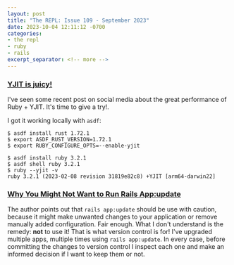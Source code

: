 ```yaml
---
layout: post
title: "The REPL: Issue 109 - September 2023"
date: 2023-10-04 12:11:12 -0700
categories:
- the repl
- ruby
- rails
excerpt_separator: <!-- more -->
---
```


### [YJIT is juicy!](https://twitter.com/dhh/status/1707084949281706199)

I've seen some recent post on social media about the great performance of Ruby + YJIT. It's time to give a try!.

I got it working locally with `asdf`:

```
$ asdf install rust 1.72.1
$ export ASDF_RUST_VERSION=1.72.1
$ export RUBY_CONFIGURE_OPTS=--enable-yjit

$ asdf install ruby 3.2.1
$ asdf shell ruby 3.2.1
$ ruby --yjit -v
ruby 3.2.1 (2023-02-08 revision 31819e82c8) +YJIT [arm64-darwin22]
```

### [Why You Might Not Want to Run Rails App:update](https://www.fastruby.io/blog/why-you-might-not-want-to-run-rails-app-update.html)

The author points out that `rails app:update` should be use with caution, because it might make unwanted changes to your application or remove manually added configuration. Fair enough. What I don't understand is the remedy: **not** to use it! That is what version control is for! I've upgraded multiple apps, multiple times using `rails app:update`. In every case, before committing the changes to version control I inspect each one and make an informed decision if I want to keep them or not.
